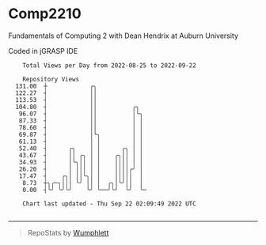 # Comp2210
Fundamentals of Computing 2 with Dean Hendrix at Auburn University

Coded in jGRASP IDE

```
    Total Views per Day from 2022-08-25 to 2022-09-22

    Repository Views
  131.00  ┼            ╭╮
  122.27  ┤            ││
  113.53  ┤            ││
  104.80  ┤            ││          ╭╮
   96.07  ┤            ││          │╰╮
   87.33  ┤            ││          │ │
   78.60  ┤            ││          │ │
   69.87  ┤            │╰╮         │ │
   61.13  ┤            │ │         │ │
   52.40  ┤      ╭╮    │ │      ╭╮ │ │
   43.67  ┤      ││ ╭╮ │ │    ╭╮││ │ │
   34.93  ┤      │╰╮││ │ │    ││││ │ │
   26.20  ┤      │ │││ │ │    ││││╭╯ │
   17.47  ┤    ╭╮│ ││╰╮│ │    │││││  │
    8.73  ┼╮╭─╮│││ ╰╯ ││ │  ╭╮│╰╯││  │
    0.00  ┤╰╯ ╰╯╰╯    ╰╯ ╰──╯╰╯  ╰╯  ╰─

    Chart last updated - Thu Sep 22 02:09:49 2022 UTC
    
```

---

> RepoStats by [Wumphlett](https://github.com/Wumphlett)
